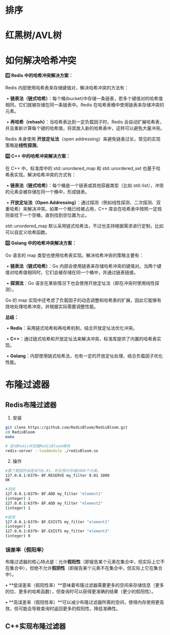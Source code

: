 # 排序





# 红黑树/AVL树





# 如何解决哈希冲突

**1️⃣ Redis 中的哈希冲突解决方案：**

Redis 内部使用哈希表来存储键值对，解决哈希冲突的方法有：

​	•	**链表法（链式哈希）**：每个桶(bucket)中存储一条链表，若多个键值对的哈希值相同，它们就被存储在同一条链表中。Redis 在哈希表桶中使用链表来存储冲突的元素。

​	•	**再哈希（rehash）**：当哈希表达到一定负载因子时，Redis 会自动扩展哈希表，并且重新计算每个键的哈希值，将其放入新的哈希表中，这样可以避免大量冲突。

Redis 本身使用 **开放定址法**（open addressing）来避免链表过长，常见的实现策略是**线性探测**。



**2️⃣ C++ 中的哈希冲突解决方案：**

在 C++ 中，标准库中的 std::unordered_map 和 std::unordered_set 也基于哈希表实现。解决哈希冲突的方式有：

​	•	**链表法（链式哈希）**：每个桶是一个链表或其他容器类型（比如 std::list），冲突的元素会被存储在同一个桶中，形成链表。

​	•	**开放定址法（Open Addressing）**：通过探测（例如线性探测、二次探测、双重哈希）来解决冲突。如果一个桶已经被占用，C++ 库会在哈希表中按照一定规则查找下一个空桶，直到找到空位置为止。

std::unordered_map 默认采用链式哈希法，不过也支持根据需求进行定制，比如可以自定义哈希函数。



**3️⃣ Golang 中的哈希冲突解决方案：**

Go 语言的 map 类型也使用哈希表实现。解决哈希冲突的策略主要有：

​	•	**链表法（链式哈希）**：Go 内部会使用链表来存储哈希冲突的键值对。当两个键值对哈希值相同时，它们会被存储在同一个桶中，并通过链表链接。

​	•	**探测法**：Go 语言在某些情况下也会使用开放定址法（即在冲突时使用线性探测）。

Go 的 map 实现中还考虑了负载因子的动态调整和哈希表的扩展，因此它能够有效地处理哈希冲突，并根据实际需要调整性能。



**总结：**

​	•	**Redis**：采用链式哈希和再哈希机制，结合开放定址法优化冲突。

​	•	**C++**：通过链式哈希和开放定址法来解决冲突，标准库提供了内置的哈希表实现。

​	•	**Golang**：内部使用链式哈希法，也有一定的开放定址处理，结合负载因子优化性能。





# 布隆过滤器

## Redis布隆过滤器

1. 安装

```bash
git clone https://github.com/RedisBloom/RedisBloom.git
cd RedisBloom
make

# 启动Redis并加载RedisBloom模块
redis-server --loadmodule ./redisBloom.so
```

2. 操作

```bash
#置了期望的误差率为0.01，并且预计存储1000个元素。
127.0.0.1:6379> BF.RESERVE my_filter 0.01 1000
OK 

#添加
127.0.0.1:6379> BF.ADD my_filter "element1"
(integer) 1
127.0.0.1:6379> BF.ADD my_filter "element2"
(integer) 1

#查找
127.0.0.1:6379> BF.EXISTS my_filter "element1"
(integer) 1
127.0.0.1:6379> BF.EXISTS my_filter "element3"
(integer) 0
```

### 误差率（假阳率）

布隆过滤器的核心特点是：允许**假阳性**（即报告某个元素在集合中，但实际上它不在集合中），但绝不允许**假阴性**（即报告某个元素不在集合中，但实际上它在集合中）。

•	**低误差率（假阳性率）**意味着布隆过滤器需要更多的空间来存储信息（更多的位、更多的哈希函数），但查询时可以获得更准确的结果（更少的假阳性）。

•	**高误差率（假阳性率）**可以减少布隆过滤器所需的空间，使得内存使用更高效，但可能会导致查询时返回更多的假阳性，降低准确性。

## C++实现布隆过滤器
